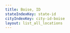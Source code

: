```yaml
---
title: Boise, ID
stateIndexKey: state-id
cityIndexKey: city-id-boise
layout: list_all_locations
---
```

